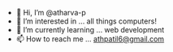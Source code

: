 - 👋 Hi, I’m @atharva-p
- 👀 I’m interested in ... all things computers! 
- 🌱 I’m currently learning ... web development
- 📫 How to reach me ... athpatil6@gmail.com

<!---
atharva-p/atharva-p is a ✨ special ✨ repository because its `README.md` (this file) appears on your GitHub profile.
You can click the Preview link to take a look at your changes.
--->
